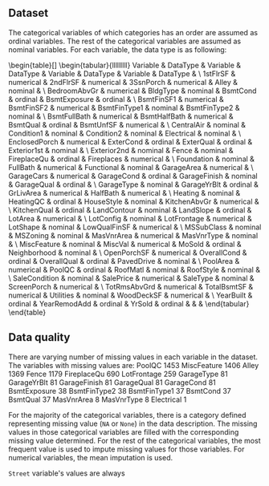 
## Dataset

The categorical variables of which categories has an order are assumed as ordinal variables.
The rest of the categorical variables are assumed as nominal variables. For each variable,
the data type is as following:

\begin{table}[]
\begin{tabular}{lllllllll}
Variable      & DataType  & Variable     & DataType  & Variable     & DataType  & Variable     & DataType  &  \\
1stFlrSF      & numerical & 2ndFlrSF     & numerical & 3SsnPorch    & numerical & Alley        & nominal   &  \\
BedroomAbvGr  & numerical & BldgType     & nominal   & BsmtCond     & ordinal   & BsmtExposure & ordinal   &  \\
BsmtFinSF1    & numerical & BsmtFinSF2   & numerical & BsmtFinType1 & nominal   & BsmtFinType2 & nominal   &  \\
BsmtFullBath  & numerical & BsmtHalfBath & numerical & BsmtQual     & ordinal   & BsmtUnfSF    & numerical &  \\
CentralAir    & nominal   & Condition1   & nominal   & Condition2   & nominal   & Electrical   & nominal   &  \\
EnclosedPorch & numerical & ExterCond    & ordinal   & ExterQual    & ordinal   & Exterior1st  & nominal   &  \\
Exterior2nd   & nominal   & Fence        & nominal   & FireplaceQu  & ordinal   & Fireplaces   & numerical &  \\
Foundation    & nominal   & FullBath     & numerical & Functional   & nominal   & GarageArea   & numerical &  \\
GarageCars    & numerical & GarageCond   & ordinal   & GarageFinish & nominal   & GarageQual   & ordinal   &  \\
GarageType    & nominal   & GarageYrBlt  & ordinal   & GrLivArea    & numerical & HalfBath     & numerical &  \\
Heating       & nominal   & HeatingQC    & ordinal   & HouseStyle   & nominal   & KitchenAbvGr & numerical &  \\
KitchenQual   & ordinal   & LandContour  & nominal   & LandSlope    & ordinal   & LotArea      & numerical &  \\
LotConfig     & nominal   & LotFrontage  & numerical & LotShape     & nominal   & LowQualFinSF & numerical &  \\
MSSubClass    & nominal   & MSZoning     & nominal   & MasVnrArea   & numerical & MasVnrType   & nominal   &  \\
MiscFeature   & nominal   & MiscVal      & numerical & MoSold       & ordinal   & Neighborhood & nominal   &  \\
OpenPorchSF   & numerical & OverallCond  & ordinal   & OverallQual  & ordinal   & PavedDrive   & nominal   &  \\
PoolArea      & numerical & PoolQC       & ordinal   & RoofMatl     & nominal   & RoofStyle    & nominal   &  \\
SaleCondition & nominal   & SalePrice    & numerical & SaleType     & nominal   & ScreenPorch  & numerical &  \\
TotRmsAbvGrd  & numerical & TotalBsmtSF  & numerical & Utilities    & nominal   & WoodDeckSF   & numerical &  \\
YearBuilt     & ordinal   & YearRemodAdd & ordinal   & YrSold       & ordinal   &              &           & 
\end{tabular}
\end{table}

## Data quality

There are varying number of missing values in each variable in the dataset. The variables
with missing values are:
PoolQC          1453
MiscFeature     1406
Alley           1369
Fence           1179
FireplaceQu      690
LotFrontage      259
GarageType        81
GarageYrBlt       81
GarageFinish      81
GarageQual        81
GarageCond        81
BsmtExposure      38
BsmtFinType2      38
BsmtFinType1      37
BsmtCond          37
BsmtQual          37
MasVnrArea         8
MasVnrType         8
Electrical         1

For the majority of the categorical variables, there is a category defined representing
missing value (`NA` or `None`) in the data description.
The missing values in those categorical variables are filled with the corresponding missing 
value determined. 
For the rest of the categorical variables, the most frequent value is used to impute missing values for those variables.
For numerical variables, the mean imputation is used.


`Street` variable's values are always 